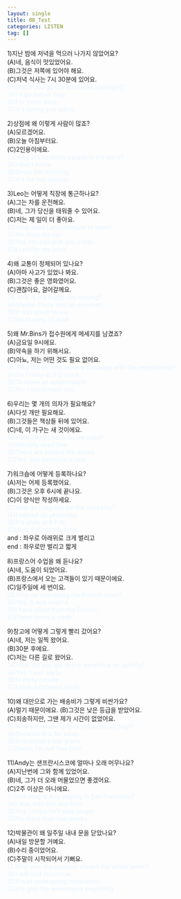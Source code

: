 ```yaml
---
layout: single
title: 08_Test
categories: LISTEN
tag: []
---
```


1)지난 밤에 저녁을 먹으러 나가지 않았어요?   
(A)네, 음식이 맛있었어요.   
(B)그것은 저쪽에 있어야 해요.   
(C)저녁 식사는 7시 30분에 있어요.   
<span style="color:#E8F5FF">
01.Didn't you go out for dinner last night?    
(A)I'll go anther time.   
(B)For three days.   
(C)It's sunny and warm.   
</span>
   
2)상점에 왜 이렇게 사람이 많죠?   
(A)모르겠어요.   
(B)오늘 아침부터요.   
(C)2인용이에요.   
<span style="color:#E8F5FF">
02.Why are so many people in the store?    
(A)I don't know.   
(B)Since this morning.   
(C)It's for two people.   
</span>
   
3)Leo는 어떻게 직장에 통근하나요?   
(A)그는 차를 운전해요.   
(B)네, 그가 당신을 태워줄 수 있어요.   
(C)저는 제 일이 더 좋아요.   
<span style="color:#E8F5FF">
03.How does Leo commute to work?   
(A)He dives his car   
(B)Yes, He can give you a ride.   
(C)I I prefer my work.   
</span>
   
4)왜 교통이 정체되어 있나요?   
(A)아마 사고가 있었나 봐요.   
(B)그것은 좋은 영화였어요.   
(C)괜찮아요, 걸어갈께요.   
<span style="color:#E8F5FF">
04.Why is the traffic not moving?   
(A)Maybe There was an accident.   
(B)It was good movie.   
(C)No thanks, I'll walk.   
</span>
   
5)왜 Mr.Bins가 접수원에게 메세지를 남겼죠?   
(A)금요일 9시에요.   
(B)약속을 하기 위해서요.   
(C)아뇨, 저는 어떤 것도 필요 없어요.   
<span style="color:#E8F5FF">
05.Why did Mr.Bins leave a message with the receptionist?   
(A)On Friday at 9 O'clock.   
(B)To make an appointment.   
(C)No, I don't need any.   
</span>
   
6)우리는 몇 개의 의자가 필요해요?   
(A)다섯 개만 필요해요.   
(B)그것들은 책상들 뒤에 있어요.   
(C)네, 이 가구는 새 것이에요.   
<span style="color:#E8F5FF">
06.How many chairs do we need?   
(A)We only need five.   
(B)There are behind the desks.   
(C)Yes, this furinture is new.   
</span>
   
7)워크숍에 어떻게 등록하나요?   
(A)저는 어제 등록했어요.   
(B)그것은 오후 6시에 끝나요.   
(C)이 양식만 작성하세요.   
<span style="color:#E8F5FF">
07.How do I register for the workship?   
(A)I signed up yesterday.   
(B)It's ends at 6 P.M.   
(C)Just, Fill out this form.   
</span>
and : 좌우로 아래위로 크게 벌리고   
end : 좌우로만 벌리고 짧게   
   
8)프랑스어 수업을 왜 듣나요?   
(A)네, 도움이 되었어요.   
(B)프랑스에서 오는 고객들이 있기 때문이에요.   
(C)일주일에 세 번이요.   
<span style="color:#E8F5FF">
08.Why do you taking the French class?   
(A)Yes, It was helpful.   
(B)I have client from the France.   
(C)Three times a week.   
</span>
   
9)창고에 어떻게 그렇게 빨리 갔어요?   
(A)네, 저는 일찍 왔어요.   
(B)30분 후에요.   
(C)저는 다른 길로 왔어요.   
<span style="color:#E8F5FF">
09.How did you get to the warehoue so quickly?   
(A)Yes, I was early.   
(B)In thirty minute.   
(C)I took a different route.   
</span>
   
10)왜 대만으로 가는 배송비가 그렇게 비싼가요?   
(A)멀기 때문이에요.
(B)그것은 낮은 등급을 받았어요.   
(C)죄송하지만, 그땐 제가 시간이 없었어요.   
<span style="color:#E8F5FF">
10.Why are shipping fees to Taiwan so high?   
(A)Because It is far away.    
(B)It received a low grade.   
(C)Sorry, I'm not free then.   
</span>
   
11)Andy는 샌프란시스코에 얼마나 오래 머무나요?   
(A)지난번에 그와 함께 있었어요.   
(B)네, 그가 더 오래 머물었으면 좋겠어요.   
(C)2주 이상은 아니에요.   
<span style="color:#E8F5FF">
11.How long is Any staying in San Francisco?   
(A)I was with him last time.   
(B)Yes, I hope he'll stay longer.   
(C)No more than two weeks.   
</span>
   
12)박물관이 왜 일주일 내내 문을 닫았나요?   
(A)내일 방문할 거예요.   
(B)수리 중이었어요.   
(C)주말이 시작되어서 기뻐요.   
<span style="color:#E8F5FF">
12.Why was the museum closed the whole week?    
(A)I will visit tomorrow.   
(B)It was undergoing renovation.   
(C)I'm glad the weekend is beginning.   
</span>

